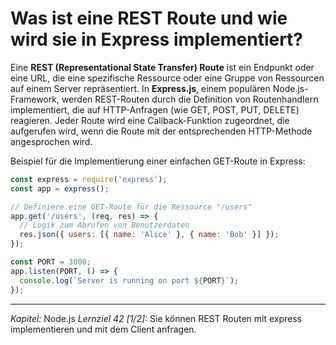 # Was ist eine REST Route und wie wird sie in Express implementiert?

Eine **REST (Representational State Transfer) Route** ist ein Endpunkt oder eine URL, die eine spezifische Ressource oder eine Gruppe von Ressourcen auf einem Server repräsentiert. In **Express.js**, einem populären Node.js-Framework, werden REST-Routen durch die Definition von Routenhandlern implementiert, die auf HTTP-Anfragen (wie GET, POST, PUT, DELETE) reagieren. Jeder Route wird eine Callback-Funktion zugeordnet, die aufgerufen wird, wenn die Route mit der entsprechenden HTTP-Methode angesprochen wird.

Beispiel für die Implementierung einer einfachen GET-Route in Express:

```javascript
const express = require('express');
const app = express();

// Definiere eine GET-Route für die Ressource "/users"
app.get('/users', (req, res) => {
  // Logik zum Abrufen von Benutzerdaten
  res.json({ users: [{ name: 'Alice' }, { name: 'Bob' }] });
});

const PORT = 3000;
app.listen(PORT, () => {
  console.log(`Server is running on port ${PORT}`);
});
```

---

_Kapitel:_ Node.js
_Lernziel 42 \[1/2\]:_ Sie können REST Routen mit express implementieren und mit dem Client anfragen.
